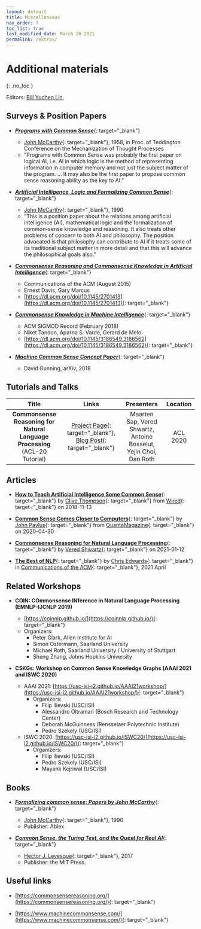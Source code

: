 ```yaml
---
layout: default
title: Miscellaneous
nav_order: 7
toc_list: true
last_modified_date: March 26 2021
permalink: /extras/
---
```

# Additional materials
{: .no_toc }

Editors: [Bill Yuchen Lin](https://yuchenlin.xyz/), 

## Surveys & Position Papers

- [***Programs with Common Sense***](http://jmc.stanford.edu/articles/mcc59.html){: target="_blank"}
    - [John McCarthy](http://jmc.stanford.edu/){: target="_blank"}, 1958, in Proc. of Teddington Conference on the Mechanization of Thought Processes
    - "Programs with Common Sense was probably the first paper on logical AI, i.e. AI in which logic is the method of representing information in computer memory and not just the subject matter of the program. ... It may also be the first paper to propose common sense reasoning ability as the key to AI."

- [***Artificial Intelligence, Logic and Formalizing Common Sense***](http://jmc.stanford.edu/articles/ailogic.html){: target="_blank"}
    - [John McCarthy](http://jmc.stanford.edu/){: target="_blank"}, 1990
    - "This is a position paper about the relations among artificial intelligence (AI), mathematical logic and the formalization of common-sense knowledge and reasoning. It also treats other problems of concern to both AI and philosophy. The position advocated is that philosophy can contribute to AI if it treats some of its traditional subject matter in more detail and that this will advance the philosophical goals also."

- [***Commonsense Reasoning and Commonsense Knowledge in Artificial Intelligence***](https://cs.nyu.edu/davise/papers/CommonsenseFinal.pdf){: target="_blank"}
    - Communications of the ACM (August 2015) 
    - Ernest Davis, Gary Marcus
    - [https://dl.acm.org/doi/10.1145/2701413](https://dl.acm.org/doi/10.1145/2701413){: target="_blank"}

- [***Commonsense Knowledge in Machine Intelligence***](https://dl.acm.org/doi/10.1145/3186549.3186562){: target="_blank"}
    - ACM SIGMOD Record (February 2018)
    - Niket Tandon, Aparna S. Varde, Gerard de Melo
    - [https://dl.acm.org/doi/10.1145/3186549.3186562](https://dl.acm.org/doi/10.1145/3186549.3186562){: target="_blank"}
    
- [***Machine Common Sense Concept Paper***](https://arxiv.org/abs/1810.07528){: target="_blank"}
    - David Gunning, arXiv, 2018




## Tutorials and Talks 

| Title | Links | Presenters |  Location  | 
| :------------:| :-----: | :------: | :----------: |
| **Commonsense Reasoning for Natural Language Processing** (ACL-20 Tutorial) | [Project Page](https://homes.cs.washington.edu/~msap/acl2020-commonsense/){: target="_blank"}, [Blog Post](http://veredshwartz.blogspot.com/2021/01/commonsense-reasoning-for-natural.html){: target="_blank"} | Maarten Sap, Vered Shwartz, Antoine Bosselut, Yejin Choi, Dan Roth |  ACL 2020 |

## Articles


- [**How to Teach Artificial Intelligence Some Common Sense**](https://www.wired.com/story/how-to-teach-artificial-intelligence-common-sense/){: target="_blank"} by [Clive Thompson](https://twitter.com/pomeranian99){: target="_blank"} from [Wired](https://www.wired.com/){: target="_blank"}  on 2018-11-13


- [**Common Sense Comes Closer to Computers**](https://www.quantamagazine.org/common-sense-comes-to-computers-20200430/){: target="_blank"} by [John Pavlus](https://www.quantamagazine.org/authors/john-pavlus/){: target="_blank"} from [QuantaMagazine](https://www.quantamagazine.org/){: target="_blank"}  on 2020-04-30


- [**Commonsense Reasoning for Natural Language Processing**](http://veredshwartz.blogspot.com/2021/01/commonsense-reasoning-for-natural.html){: target="_blank"} by [Vered Shwartz](https://vered1986.github.io/){: target="_blank"} on 2021-01-12


- [**The Best of NLP**](https://cacm.acm.org/magazines/2021/4/251336-the-best-of-nlp/fulltext){: target="_blank"} by [Chris Edwards](https://chrised.com/){: target="_blank"} in [Communications of the ACM](https://cacm.acm.org/){: target="_blank"}, 2021 April




## Related Workshops 

- **COIN: COmmonsense INference in Natural Language Processing (EMNLP-IJCNLP 2019)**
    -  [https://coinnlp.github.io/](https://coinnlp.github.io/){: target="_blank"}
    - Organizers: 
        - Peter Clark, Allen Institute for AI
        - Simon Ostermann, Saarland University
        - Michael Roth, Saarland University / University of Stuttgart
        - Sheng Zhang, Johns Hopkins University

- **CSKGs: Workshop on Common Sense Knowledge Graphs (AAAI 2021 and ISWC 2020)**
    - AAAI 2021: [https://usc-isi-i2.github.io/AAAI21workshop/](https://usc-isi-i2.github.io/AAAI21workshop/){: target="_blank"}
        - Organizers: 
            - Filip Ilievski (USC/ISI) 
            - Alessandro Oltramari (Bosch Research and Technology Center)
            - Deborah McGuinness (Rensselaer Polytechnic Institute)
            - Pedro Szekely (USC/ISI)
    - ISWC 2020: [https://usc-isi-i2.github.io/ISWC20/](https://usc-isi-i2.github.io/ISWC20/){: target="_blank"}
        - Organizers: 
            - Filip Ilievski (USC/ISI) 
            - Pedro Szekely (USC/ISI)
            - Mayank Kejriwal (USC/ISI)




## Books 

- [***Formalizing common sense: Papers by John McCarthy***](https://www.sciencedirect.com/science/article/pii/0004370295900187){: target="_blank"}
    - [John McCarthy](http://jmc.stanford.edu/){: target="_blank"}, 1990
    - Publisher: Ablex

- [***Common Sense, the Turing Test, and the Quest for Real AI***](https://mitpress.mit.edu/books/common-sense-turing-test-and-quest-real-ai){: target="_blank"}
    - [Hector J. Levesque](https://www.cs.toronto.edu/~hector/){: target="_blank"}, 2017
    - Publisher: the MIT Press.


## Useful links

- [https://commonsensereasoning.org/](https://commonsensereasoning.org/){: target="_blank"}
 
- [https://www.machinecommonsense.com/](https://www.machinecommonsense.com/){: target="_blank"} 